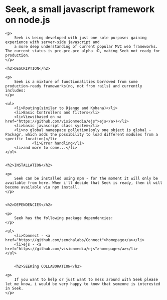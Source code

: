 <div class="wikistyle">
	<h1>Seek, a small javascript framework on node.js</h1>
	
	<p>
		Seek is being developed with just one sole purpose: gaining experience with server-side javascript and
		a more deep understanding of current popular MVC web frameworks. The current status is pre-pre-pre alpha :D, making Seek not ready for production.
	</p>
	
	<h2>DESCRIPTION</h2>
	
	<p>
		Seek is a mixture of functionalities borrowed from some production-ready frameworks(no, not from rails) and currently includes:
	</p>
	
	<ul>
		<li>Routing(similar to Django and Kohana)</li>
		<li>Basic Controllers and filters</li>
		<li>Views(based on <a href="https://github.com/visionmedia/ejs">ejs</a>)</li>
		<li>basic javascript class system</li>
		<li>no global namespace pollution(only one object is global - Packagr, which adds the possibility to load different modules from a specific location)</li>
                <li>Error handling</li>
		<li>and more to come...</li>
	</ul>
	
	
	<h2>INSTALLATION</h2>
	
	<p>
		Seek can be installed using npm - for the moment it will only be available from here. When i'll decide that Seek is ready, then it will become available via npm install.
	</p>
	
	
	<h2>DEPENDENCIES</h2>
	
	<p>
		Seek has the following package dependencies:
	</p>
	
	<ul>
		<li>Connect - <a href="https://github.com/senchalabs/Connect">homepage</a></li>
		<li>ejs - <a href="https://github.com/visionmedia/ejs">homepage</a></li>
	</ul>
        
        
        <h2>SEEKing COLLABORATION</h2>
	
	<p>
		If you want to help or just want to mess around with Seek please let me know, i would be very happy to know that someone is interested in Seek.
	</p>

</div>
